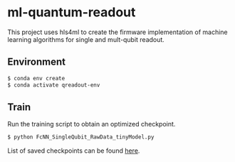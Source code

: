 # ml-quantum-readout
This project uses hls4ml to create the firmware implementation of machine learning algorithms for single and mult-qubit readout.

## Environment 
```bash
$ conda env create
$ conda activate qreadout-env
```

## Train
Run the training script to obtain an optimized checkpoint.
```bash
$ python FcNN_SingleQubit_RawData_tinyModel.py
```
List of saved checkpoints can be found [here](https://fermicloud-my.sharepoint.com/:f:/g/personal/jcampos_services_fnal_gov/Eneb82SL2s5ItPpzcefppf0B6uPbiELoxlybgFL-i4HU_w?e=og90Lf). 
